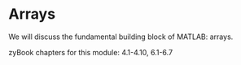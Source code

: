 # Arrays

We will discuss the fundamental building block of MATLAB: arrays.

zyBook chapters for this module: 4.1-4.10, 6.1-6.7
